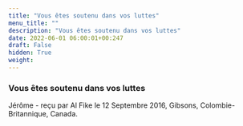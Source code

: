 ```yaml
---
title: "Vous êtes soutenu dans vos luttes"
menu_title: ""
description: "Vous êtes soutenu dans vos luttes"
date: 2022-06-01 06:00:01+00:247
draft: False
hidden: True
weight:
---
```

### Vous êtes soutenu dans vos luttes

Jérôme - reçu par Al Fike le 12 Septembre 2016, Gibsons, Colombie-Britannique, Canada.



